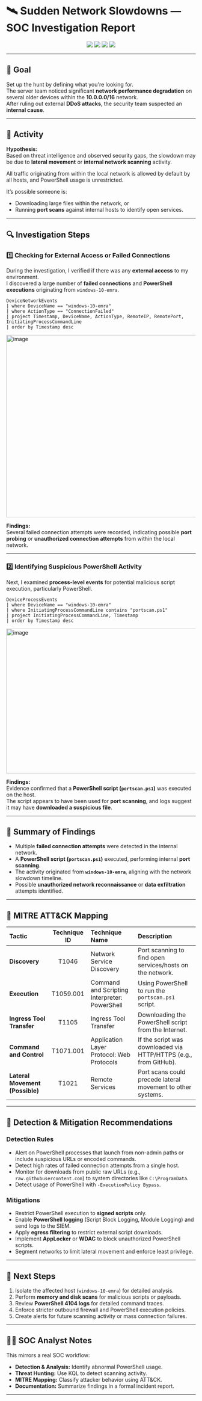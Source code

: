 # 🛰️ Sudden Network Slowdowns — SOC Investigation Report

<p align="center">
  <img src="https://img.shields.io/badge/Incident-Investigation-blue?style=for-the-badge"/>
  <img src="https://img.shields.io/badge/Tool-Microsoft%20Defender%20%7C%20KQL-orange?style=for-the-badge"/>
  <img src="https://img.shields.io/badge/Analyst-Emran%20Hossain-success?style=for-the-badge"/>
  <img src="https://img.shields.io/badge/Date-October%2017%2C%202025-lightgrey?style=for-the-badge"/>
</p>

---

## 🎯 Goal
Set up the hunt by defining what you're looking for.  
The server team noticed significant **network performance degradation** on several older devices within the **10.0.0.0/16** network.  
After ruling out external **DDoS attacks**, the security team suspected an **internal cause**.

---

## 🧩 Activity

**Hypothesis:**  
Based on threat intelligence and observed security gaps, the slowdown may be due to **lateral movement** or **internal network scanning** activity.  

All traffic originating from within the local network is allowed by default by all hosts, and PowerShell usage is unrestricted.  

It’s possible someone is:
- Downloading large files within the network, or  
- Running **port scans** against internal hosts to identify open services.

---

## 🔍 Investigation Steps

### 1️⃣ Checking for External Access or Failed Connections
During the investigation, I verified if there was any **external access** to my environment.  
I discovered a large number of **failed connections** and **PowerShell executions** originating from `windows-10-emra`.

```kql
DeviceNetworkEvents
| where DeviceName == "windows-10-emra"
| where ActionType == "ConnectionFailed"
| project Timestamp, DeviceName, ActionType, RemoteIP, RemotePort, InitiatingProcessCommandLine
| order by Timestamp desc
```
<img width="1612" height="485" alt="image" src="https://github.com/user-attachments/assets/9ea12b80-cf98-4583-88e2-67e51b58a0a0" />


**Findings:**  
Several failed connection attempts were recorded, indicating possible **port probing** or **unauthorized connection attempts** from within the local network.

---

### 2️⃣ Identifying Suspicious PowerShell Activity
Next, I examined **process-level events** for potential malicious script execution, particularly PowerShell.

```kql
DeviceProcessEvents
| where DeviceName == "windows-10-emra"
| where InitiatingProcessCommandLine contains "portscan.ps1"
| project InitiatingProcessCommandLine, Timestamp
| order by Timestamp desc
```

<img width="1552" height="385" alt="image" src="https://github.com/user-attachments/assets/421af291-2fad-4c23-85d0-72856a2db6f6" />


**Findings:**  
Evidence confirmed that a **PowerShell script (`portscan.ps1`)** was executed on the host.  
The script appears to have been used for **port scanning**, and logs suggest it may have **downloaded a suspicious file**.

---

## 🧾 Summary of Findings
- Multiple **failed connection attempts** were detected in the internal network.  
- A **PowerShell script (`portscan.ps1`)** executed, performing internal **port scanning**.  
- The activity originated from **`windows-10-emra`**, aligning with the network slowdown timeline.  
- Possible **unauthorized network reconnaissance** or **data exfiltration** attempts identified.

---

## 🧠 MITRE ATT&CK Mapping

| Tactic | Technique ID | Technique Name | Description |
|:--|:--:|:--|:--|
| **Discovery** | T1046 | Network Service Discovery | Port scanning to find open services/hosts on the network. |
| **Execution** | T1059.001 | Command and Scripting Interpreter: PowerShell | Using PowerShell to run the `portscan.ps1` script. |
| **Ingress Tool Transfer** | T1105 | Ingress Tool Transfer | Downloading the PowerShell script from the Internet. |
| **Command and Control** | T1071.001 | Application Layer Protocol: Web Protocols | If the script was downloaded via HTTP/HTTPS (e.g., from GitHub). |
| **Lateral Movement (Possible)** | T1021 | Remote Services | Port scans could precede lateral movement to other systems. |

---

## 🧰 Detection & Mitigation Recommendations

### Detection Rules
- Alert on PowerShell processes that launch from non-admin paths or include suspicious URLs or encoded commands.  
- Detect high rates of failed connection attempts from a single host.  
- Monitor for downloads from public raw URLs (e.g., `raw.githubusercontent.com`) to system directories like `C:\ProgramData`.  
- Detect usage of PowerShell with `-ExecutionPolicy Bypass`.

### Mitigations
- Restrict PowerShell execution to **signed scripts** only.  
- Enable **PowerShell logging** (Script Block Logging, Module Logging) and send logs to the SIEM.  
- Apply **egress filtering** to restrict external script downloads.  
- Implement **AppLocker** or **WDAC** to block unauthorized PowerShell scripts.  
- Segment networks to limit lateral movement and enforce least privilege.

---

## 🚨 Next Steps
1. Isolate the affected host (`windows-10-emra`) for detailed analysis.  
2. Perform **memory and disk scans** for malicious scripts or payloads.  
3. Review **PowerShell 4104 logs** for detailed command traces.  
4. Enforce stricter outbound firewall and PowerShell execution policies.  
5. Create alerts for future scanning activity or mass connection failures.

---

## 🧑‍💻 SOC Analyst Notes
This mirrors a real SOC workflow:  
- **Detection & Analysis:** Identify abnormal PowerShell usage.  
- **Threat Hunting:** Use KQL to detect scanning activity.  
- **MITRE Mapping:** Classify attacker behavior using ATT&CK.  
- **Documentation:** Summarize findings in a formal incident report.  

---
